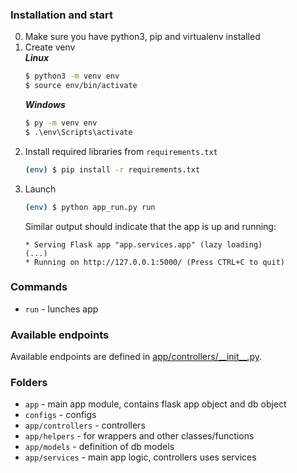 ### Installation and start
0.	Make sure you have python3, pip and virtualenv installed
1.	Create venv  
	**_Linux_**  
	```bash
	$ python3 -m venv env
	$ source env/bin/activate
	```
	**_Windows_**  
	```bat
	$ py -m venv env
	$ .\env\Scripts\activate
	```
2.	Install required libraries from `requirements.txt`  
	```bash
	(env) $ pip install -r requirements.txt
	```
3.	Launch  
	```bash
	(env) $ python app_run.py run
	```
	Similar output should indicate that the app is up and running:  
	```
	* Serving Flask app "app.services.app" (lazy loading)
	(...)
	* Running on http://127.0.0.1:5000/ (Press CTRL+C to quit)
	```

### Commands
* `run` - lunches app

### Available endpoints
Available endpoints are defined in [app/controllers/\_\_init\_\_.py](app/controllers/__init__.py).

### Folders
* `app` - main app module, contains flask app object and db object
* `configs` - configs
* `app/controllers` - controllers
* `app/helpers` - for wrappers and other classes/functions
* `app/models` - definition of db models
* `app/services` - main app logic, controllers uses services
